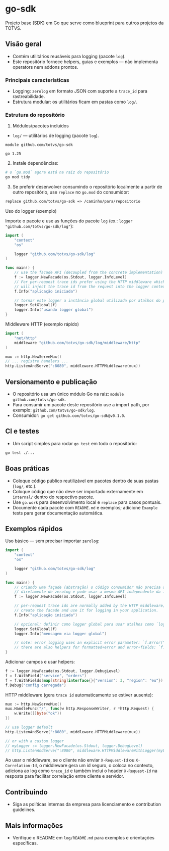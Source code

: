 # go-sdk

Projeto base (SDK) em Go que serve como blueprint para outros projetos da TOTVS.

## Visão geral
- Contém utilitários reusáveis para logging (pacote `log`).
- Este repositório fornece helpers, guias e exemplos — não implementa operators nem addons prontos.

### Principais características
- Logging: `zerolog` em formato JSON com suporte a `trace_id` para rastreabilidade.
- Estrutura modular: os utilitários ficam em pastas como `log/`.

### Estrutura do repositório

1. Módulos/pacotes incluídos

- `log/` — utilitários de logging (pacote `log`).

```text
module github.com/totvs/go-sdk

go 1.25
```

2. Instale dependências:

```bash
# o `go.mod` agora está na raiz do repositório
go mod tidy
```

3. Se preferir desenvolver consumindo o repositório localmente a partir de outro repositório, use `replace` no `go.mod` do consumidor:

```mod
replace github.com/totvs/go-sdk => /caminho/para/repositorio
```

Uso do logger (exemplo)

Importe o pacote e use as funções do pacote `log` (ex.: `logger "github.com/totvs/go-sdk/log"`):

```go
import (
    "context"
    "os"

    logger "github.com/totvs/go-sdk/log"
)

func main() {
    // use the facade API (decoupled from the concrete implementation)
    f := logger.NewFacade(os.Stdout, logger.InfoLevel)
    // For per-request trace ids prefer using the HTTP middleware which
    // will inject the trace id from the request into the logger context.
    f.Info("aplicação iniciada")

    // tornar este logger a instância global utilizada por atalhos do pacote
    logger.SetGlobal(f)
    logger.Info("usando logger global")
}
```

Middleware HTTP (exemplo rápido)

```go
import (
    "net/http"
    middleware "github.com/totvs/go-sdk/log/middleware/http"
)

mux := http.NewServeMux()
// ... registre handlers ...
http.ListenAndServe(":8080", middleware.HTTPMiddleware(mux))
```

## Versionamento e publicação
- O repositório usa um único módulo Go na raiz: `module github.com/totvs/go-sdk`.
- Para consumir um pacote deste repositório use a import path, por exemplo: `github.com/totvs/go-sdk/log`.
- Consumidor: `go get github.com/totvs/go-sdk@v0.1.0`.

## CI e testes
- Um script simples para rodar `go test` em todo o repositório:

```bash
go test ./...
```

## Boas práticas
- Coloque código público reutilizável em pacotes dentro de suas pastas (`log/`, etc.).
- Coloque código que não deve ser importado externamente em `internal/` dentro do respectivo pacote.
- Use `go.work` para desenvolvimento local e `replace` para casos pontuais.
- Documente cada pacote com `README.md` e exemplos; adicione `Example` tests para gerar documentação automática.

## Exemplos rápidos

Uso básico — sem precisar importar `zerolog`:

```go
import (
    "context"
    "os"

    logger "github.com/totvs/go-sdk/log"
)

func main() {
    // criando uma façade (abstração) o código consumidor não precisa depender
    // diretamente de zerolog e pode usar a mesma API independente da implementação.
    f := logger.NewFacade(os.Stdout, logger.InfoLevel)

    // per-request trace ids are normally added by the HTTP middleware;
    // create the facade and use it for logging in your application.
    f.Info("aplicação iniciada")

    // opcional: definir como logger global para usar atalhos como `logger.Info(...)`
    logger.SetGlobal(f)
    logger.Info("mensagem via logger global")

    // note: error logging uses an explicit error parameter: `f.Error("failed to start", err)`
    // there are also helpers for formatted+error and error+fields: `f.Errf(format, err, args...)` and `f.Errorw(msg, err, fields)`
}
```

Adicionar campos e usar helpers:

```go
f := logger.NewFacade(os.Stdout, logger.DebugLevel)
f = f.WithField("service", "orders")
f = f.WithFields(map[string]interface{}{"version": 3, "region": "eu"})
f.Debug("config carregada")
```

HTTP middleware (gera `trace id` automaticamente se estiver ausente):

```go
mux := http.NewServeMux()
mux.HandleFunc("/", func(w http.ResponseWriter, r *http.Request) {
    w.Write([]byte("ok"))
})

// usa logger default
http.ListenAndServe(":8080", middleware.HTTPMiddleware(mux))

// or with a custom logger
// myLogger := logger.NewFacade(os.Stdout, logger.DebugLevel)
// http.ListenAndServe(":8080", middleware.HTTPMiddlewareWithLogger(myLogger)(mux))
```

Ao usar o middleware, se o cliente não enviar `X-Request-Id` ou `X-Correlation-Id`, o middleware gera um id seguro,
o coloca no contexto, adiciona ao log como `trace_id` e também inclui o header `X-Request-Id` na resposta para facilitar
correlação entre cliente e servidor.

## Contribuindo
- Siga as políticas internas da empresa para licenciamento e contribution guidelines.

## Mais informações
- Verifique o README em `log/README.md` para exemplos e orientações específicas.
